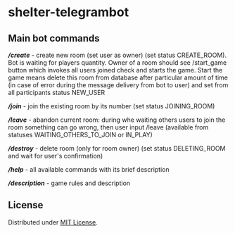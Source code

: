 # shelter-telegrambot

## Main bot commands

***/create*** - create new room (set user as owner) (set status CREATE_ROOM). Bot is waiting for players quantity.
Owner of a room should see /start_game button which invokes all users joined check and starts the game.
Start the game means delete this room from database after particular amount of time (in case of error during
the message delivery from bot to user) and set from all participants status NEW_USER

***/join*** - join the existing room by its number (set status JOINING_ROOM)

***/leave*** - abandon current room: during whe waiting others users to join the room something can go wrong,
then user input /leave (available from statuses WAITING_OTHERS_TO_JOIN or IN_PLAY)

***/destroy*** - delete room (only for room owner) (set status DELETING_ROOM and wait for user's confirmation)

***/help*** - all available commands with its brief description

***/description*** - game rules and description


## License

Distributed under [MIT License](https://opensource.org/licenses/MIT).